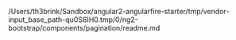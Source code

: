/Users/th3brink/Sandbox/angular2-angularfire-starter/tmp/vendor-input_base_path-qu0S6IH0.tmp/0/ng2-bootstrap/components/pagination/readme.md